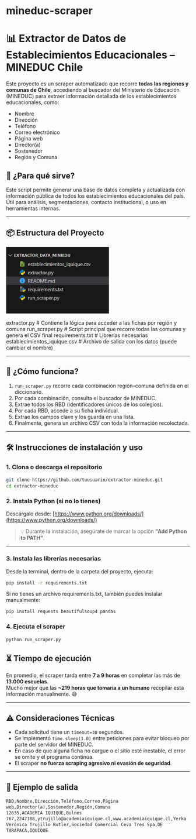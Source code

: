 # mineduc-scraper
# 📊 Extractor de Datos de Establecimientos Educacionales – MINEDUC Chile

Este proyecto es un scraper automatizado que recorre **todas las regiones y comunas de Chile**, accediendo al buscador del Ministerio de Educación (MINEDUC) para extraer información detallada de los establecimientos educacionales, como:

- Nombre
- Dirección
- Teléfono
- Correo electrónico
- Página web
- Director(a)
- Sostenedor
- Región y Comuna

## 🚀 ¿Para qué sirve?

Este script permite generar una base de datos completa y actualizada con información pública de todos los establecimientos educacionales del país. Útil para análisis, segmentaciones, contacto institucional, o uso en herramientas internas.

---

## 📦 Estructura del Proyecto

![alt text](image.png)

extractor.py # Contiene la lógica para acceder a las fichas por región y comuna
run_scraper.py # Script principal que recorre todas las comunas y genera el CSV final
requirements.txt # Librerías necesarias
establecimientos_iquique.csv # Archivo de salida con los datos (puede cambiar el nombre)

---

## 🧩 ¿Cómo funciona?

1. `run_scraper.py` recorre cada combinación región–comuna definida en el diccionario.
2. Por cada combinación, consulta el buscador de MINEDUC.
3. Extrae todos los RBD (identificadores únicos de los colegios).
4. Por cada RBD, accede a su ficha individual.
5. Extrae los campos clave y los guarda en una lista.
6. Finalmente, genera un archivo CSV con toda la información recolectada.

---

## 🛠️ Instrucciones de instalación y uso

### 1. Clona o descarga el repositorio

```bash
git clone https://github.com/tuusuario/extractor-mineduc.git
cd extractor-mineduc 
```

### 2. Instala Python (si no lo tienes)

Descárgalo desde: [https://www.python.org/downloads/](https://www.python.org/downloads/)

> 💡 Durante la instalación, asegúrate de marcar la opción **"Add Python to PATH"**.

---

### 3. Instala las librerías necesarias

Desde la terminal, dentro de la carpeta del proyecto, ejecuta:

```bash
pip install -r requirements.txt
```

Si no tienes un archivo requirements.txt, también puedes instalar manualmente:

```bash
pip install requests beautifulsoup4 pandas
```

### 4. Ejecuta el scraper
```bash
python run_scraper.py
```

## ⏳ Tiempo de ejecución

En promedio, el scraper tarda entre **7 a 9 horas** en completar las más de **13.000 escuelas**.  
Mucho mejor que las **~219 horas que tomaría a un humano** recopilar esta información manualmente. 😅

---

## ⚠️ Consideraciones Técnicas

- Cada solicitud tiene un `timeout=30` segundos.
- Se implementó `time.sleep(1.0)` entre peticiones para evitar bloqueo por parte del servidor del MINEDUC.
- En caso de que alguna ficha no cargue o el sitio esté inestable, el error se omite y el programa continúa.
- El scraper **no fuerza scraping agresivo ni evasión de seguridad**.

---

## 📁 Ejemplo de salida

```csv
RBD,Nombre,Dirección,Teléfono,Correo,Página web,Director(a),Sostenedor,Región,Comuna
12635,ACADEMIA IQUIQUE,Bulnes 767,2247188,ytrujillo@academiaiquique.cl,www.academiaiquique.cl,Yerka Verónica Trujillo Butler,Sociedad Comercial Ceva Tres Spa,DE TARAPACÁ,IQUIQUE
